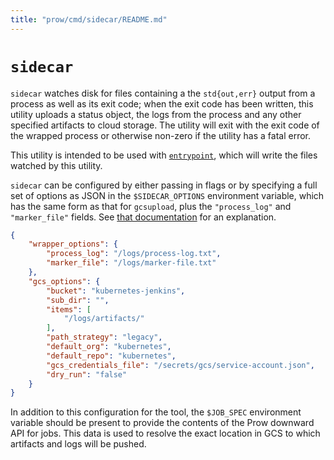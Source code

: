 ```yaml
---
title: "prow/cmd/sidecar/README.md"
---
```


# `sidecar`

`sidecar` watches disk for files containing a the `std{out,err}` output from a process as well as
its exit code; when the exit code has been written, this utility uploads a status object, the logs
from the process and any other specified artifacts to cloud storage. The utility will exit with the
exit code of the wrapped process or otherwise non-zero if the utility has a fatal error.

This utility is intended to be used with [`entrypoint`](https://github.com/kubernetes/test-infra/tree/master/prow/cmd/entrypoint/README.md), which will
write the files watched by this utility.

`sidecar` can be configured by either passing in flags or by specifying a full set of options
as JSON in the `$SIDECAR_OPTIONS` environment variable, which has the same form as that for
`gcsupload`, plus the `"process_log"` and `"marker_file"` fields. See
[that documentation](https://github.com/kubernetes/test-infra/tree/master/prow/cmd/gcsupload/README.md) for an explanation.

```json
{
    "wrapper_options": {
        "process_log": "/logs/process-log.txt",
        "marker_file": "/logs/marker-file.txt"
    },
    "gcs_options": {
        "bucket": "kubernetes-jenkins",
        "sub_dir": "",
        "items": [
            "/logs/artifacts/"
        ],
        "path_strategy": "legacy",
        "default_org": "kubernetes",
        "default_repo": "kubernetes",
        "gcs_credentials_file": "/secrets/gcs/service-account.json",
        "dry_run": "false"
    }
}
```

In addition to this configuration for the tool, the `$JOB_SPEC` environment variable should be
present to provide the contents of the Prow downward API for jobs. This data is used to resolve
the exact location in GCS to which artifacts and logs will be pushed.
